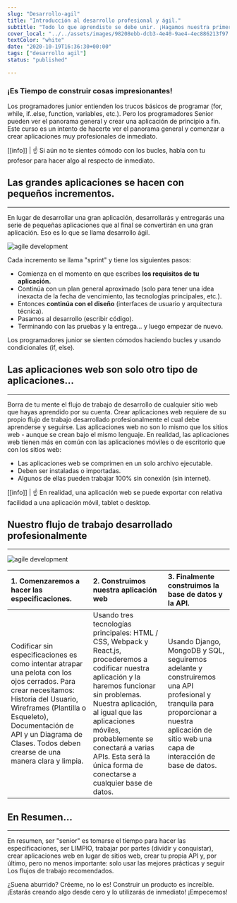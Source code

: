 ```yaml
---
slug: "Desarrollo-agil"
title: "Introducción al desarrollo profesional y ágil."
subtitle: "Todo lo que aprendiste se debe unir. ¡Hagamos nuestra primera aplicación profesional completa usando el método de desarrollo ágil!"
cover_local: "../../assets/images/98208ebb-dcb3-4e40-9ae4-4ec886213f97.jpeg"
textColor: "white"
date: "2020-10-19T16:36:30+00:00"
tags: ["desarrollo agil"]
status: "published"

---
```


### ¡Es Tiempo de construir cosas impresionantes!

Los programadores junior entienden los trucos básicos de programar (for, while, if..else, function, variables, etc.).  Pero los programadores Senior pueden ver el panorama general y crear una aplicación de principio a fin.  Este curso es un intento de hacerte ver el panorama general y comenzar a crear aplicaciones muy profesionales de inmediato.

[[info]]
| :point_up: Si aún no te sientes cómodo con los bucles, habla con tu profesor para hacer algo al respecto de inmediato.

## Las grandes aplicaciones se hacen con pequeños incrementos.
***

En lugar de desarrollar una gran aplicación, desarrollarás y entregarás una serie de pequeñas aplicaciones que al final se convertirán en una gran aplicación.  Eso es lo que se llama desarrollo ágil.

![agile development](../../assets/images/7f627fe6-aa37-4450-bbff-dc4ea0ce8309.jpeg)

Cada incremento se llama "sprint" y tiene los siguientes pasos:

+ Comienza en el momento en que escribes **los requisitos de tu aplicación.**
+ Continúa con un plan general aproximado (solo para tener una idea inexacta de la fecha de vencimiento, las tecnologías principales, etc.).
+ Entonces **continúa con el diseño** (interfaces de usuario y arquitectura técnica).
+ Pasamos al desarrollo (escribir código).
+ Terminando con las pruebas y la entrega… y luego empezar de nuevo.

Los programadores junior se sienten cómodos haciendo bucles y usando condicionales (if, else).


## Las aplicaciones web son solo otro tipo de aplicaciones…
***

Borra de tu mente el flujo de trabajo de desarrollo de cualquier sitio web que hayas aprendido por su cuenta.  Crear aplicaciones web requiere de su propio flujo de trabajo desarrollado profesionalmente el cual debe aprenderse y seguirse. Las aplicaciones web no son lo mismo que los sitios web - aunque se crean bajo el mismo lenguaje.  En realidad, las aplicaciones web tienen más en común con las aplicaciones móviles o de escritorio que con los sitios web:

+ Las aplicaciones web se comprimen en un solo archivo ejecutable.
+ Deben ser instaladas o importadas.
+ Algunos de ellas pueden trabajar 100% sin conexión (sin internet).


[[info]]
| :point_up: En realidad, una aplicación web se puede exportar con relativa facilidad a una aplicación móvil, tablet o desktop.

## Nuestro flujo de trabajo desarrollado profesionalmente
***

![agile development](../../assets/images/2b3ed62a-070f-4e7f-9572-34628ffb40d9.png)

|1. Comenzaremos a hacer las especificaciones.     |2. Construimos nuestra aplicación web      |3. Finalmente construimos la base de datos y la API.  |
|:------------------|:--------------|:-----------------|
|Codificar sin especificaciones es como intentar atrapar una pelota con los ojos cerrados. Para crear necesitamos: Historia del Usuario, Wireframes (Plantilla o Esqueleto), Documentación de API y un Diagrama de Clases. Todos deben crearse de una manera clara y limpia.     |Usando tres tecnologías principales: HTML / CSS, Webpack y React.js, procederemos a codificar nuestra aplicación y la haremos funcionar sin problemas. Nuestra aplicación, al igual que las aplicaciones móviles, probablemente se conectará a varias APIs. Esta será la única forma de conectarse a cualquier base de datos. |Usando Django, MongoDB y SQL, seguiremos adelante y construiremos una API profesional y tranquila para proporcionar a nuestra aplicación de sitio web una capa de interacción de base de datos.   |     

## En Resumen…
***

En resumen, ser "senior" es tomarse el tiempo para hacer las especificaciones, ser LIMPIO, trabajar por partes (dividir y conquistar), crear aplicaciones web en lugar de sitios web, crear tu propia API y, por último, pero no menos importante: solo usar las mejores prácticas y seguir Los flujos de trabajo recomendados.

¿Suena aburrido? Créeme, no lo es! Construir un producto es increíble. ¡Estarás creando algo desde cero y lo utilizarás de inmediato! ¡Empecemos!

